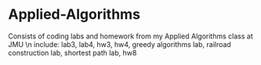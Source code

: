 # Applied-Algorithms
Consists of coding labs and homework from my Applied Algorithms class at JMU
\n include: lab3, lab4, hw3, hw4, greedy algorithms lab, railroad construction lab, shortest path lab, hw8
